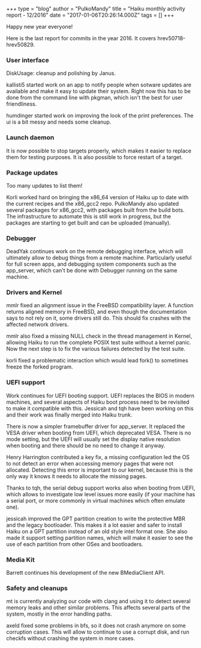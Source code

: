 +++
type = "blog"
author = "PulkoMandy"
title = "Haiku monthly activity report - 12/2016"
date = "2017-01-06T20:26:14.000Z"
tags = []
+++

Happy new year everyone!

Here is the last report for commits in the year 2016. It covers hrev50718-hrev50829.
<!--more-->
<h3>User interface</h3>

DiskUsage: cleanup and polishing by Janus.

kallisti5 started work on an app to notify people when sotware updates are available and make it easy to update their system. Right now this has to be done from the command line with pkgman, which isn't the best for user friendliness.

humdinger started work on improving the look of the print preferences. The ui is a bit messy and needs some cleanup.

<h3>Launch daemon</h3>

It is now possible to stop targets properly, which makes it easier to replace them for testing purposes. It is also possible to force restart of a target.

<h3>Package updates</h3>

Too many updates to list them!

Korli worked hard on bringing the x86_64 version of Haiku up to date with the current recipes and the x86_gcc2 repo. PulkoMandy also updated several packages for x86_gcc2, with packages built from the build bots. The infrastructure to automate this is still work in progress, but the packages are starting to get built and can be uploaded (manually).

<h3>Debugger</h3>

DeadYak continues work on the remote debugging interface, which will ultimately allow to debug things from a remote machine. Particularly useful for full screen apps, and debugging system components such as the app_server, which can't be done with Debugger running on the same machine.

<h3>Drivers and Kernel</h3>

mmlr fixed an alignment issue in the FreeBSD compatibility layer. A function returns aligned memory in FreeBSD, and even though the documentation says to not rely on it, some drivers still do. This should fix crashes with the affected network drivers.

mmlr also fixed a missing NULL check in the thread management in Kernel, allowing Haiku to run the complete POSIX test suite without a kernel panic. Now the next step is to fix the various failures detected by the test suite.

korli fixed a problematic interaction which would lead fork() to sometimes freeze the forked program.

<h3>UEFI support</h3>

Work continues for UEFI booting support. UEFI replaces the BIOS in modern machines, and several aspects of Haiku boot process need to be revisited to make it compatible with this. Jessicah and tqh have been working on this and their work was finally merged into Haiku trunk.

There is now a simpler framebuffer driver for app_server. It replaced the VESA driver when booting from UEFI, which deprecated VESA. There is no mode setting, but the UEFI will usually set the display native resolution when booting and there should be no need to change it anyway.

Henry Harrington contributed a key fix, a missing configuration led the OS to not detect an error when accessing memory pages that were not allocated. Detecting this error is important to our kernel, because this is the only way it knows it needs to allocate the missing pages.

Thanks to tqh, the serial debug support works also when booting from UEFI, which allows to investigate low level issues more easily (if your machine has a serial port, or more commonly in virtual machines which often emulate one).

jessicah improved the GPT partition creation to write the protective MBR and the legacy bootloader. This makes it a lot easier and safer to install Haiku on a GPT partition instead of an old style intel format one. She also made it support setting partition names, which will make it easier to see the use of each partition from other OSes and bootloaders.

<h3>Media Kit</h3>

Barrett continues his development of the new BMediaClient API.

<h3>Safety and cleanups</h3>

mt is currently analyzing our code with clang and using it to detect several memory leaks and other similar problems. This affects several parts of the system, mostly in the error handling paths.

axeld fixed some problems in bfs, so it does not crash anymore on some corruption cases. This will allow to continue to use a corrupt disk, and run checkfs without crashing the system in more cases.